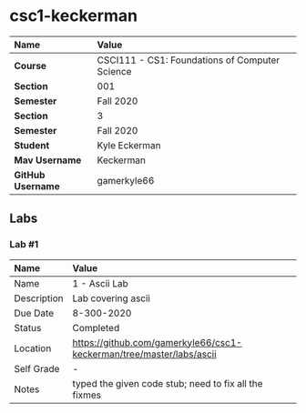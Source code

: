 # csc1-keckerman
| Name | Value |
|:---|:---|
| **Course** | CSCI111 - CS1: Foundations of Computer Science |
| **Section** | 001 |
| **Semester** | Fall 2020 |
| **Section** | 3 |
| **Semester** | Fall 2020 |
| **Student** | Kyle Eckerman |
| **Mav Username**            | Keckerman|
| **GitHub Username**         | gamerkyle66 |


## Labs
### Lab #1
| Name | Value |
| :--- | :--- |
| Name | 1 - Ascii Lab |
| Description | Lab covering ascii |
| Due Date | 8-300-2020 |
| Status | Completed |
| Location | https://github.com/gamerkyle66/csc1-keckerman/tree/master/labs/ascii |
| Self Grade | - |
| Notes | typed the given code stub; need to fix all the fixmes |
